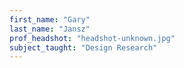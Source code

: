 ```yaml
---
first_name: "Gary"
last_name: "Jansz"
prof_headshot: "headshot-unknown.jpg"
subject_taught: "Design Research"
---
```

